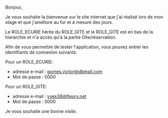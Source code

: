 Bonjour,

Je vous souhaite la bienvenue sur le site internet que j'ai réalisé lors de mon stage et que j'améliore au fur et à mesure des jours.

Le ROLE_ECURIE hérite du ROLE_GITE et le ROLE_GITE est en bas de la hierarchie et n'a accès qu'à la partie Gite/réservation.

Afin de vous permettre de tester l'application, vous pouvez entrer les identifiants de connexion suivants:

Pour un ROLE_ECURIE:
- adresse e-mail : gomes.victor@dbmail.com
- Mot de passe : 0000

Pour un ROLE_GITE:
- adresse e-mail : yves38@fleury.net
- Mot de passe : 0000

Je vous souhaite une bonne visite.
